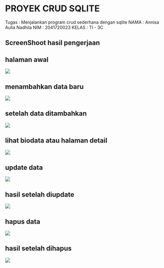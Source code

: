 # PROYEK CRUD SQLITE

Tugas : Menjalankan program crud sederhana dengan sqlite
NAMA : Annisa Aulia Nadhila
NIM : 2041720023
KELAS : TI - 3C

## ScreenShoot hasil pengerjaan

## halaman awal
![](Screenshoot/1.png)


## menambahkan data baru
![](Screenshoot/2.png)


## setelah data ditambahkan 
![](Screenshoot/3.png)


## lihat biodata atau halaman detail
![](Screenshoot/4.png)


## update data
![](Screenshoot/update.png)


## hasil setelah diupdate
![](Screenshoot/hasil%20update.png)


## hapus data
![](Screenshoot/hapus.png)


## hasil setelah dihapus 
![](Screenshoot/setelah%20di%20hapus.png)




